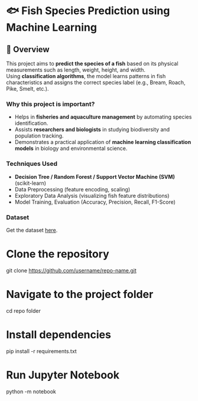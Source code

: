 # 🐟 Fish Species Prediction using Machine Learning

## 📌 Overview
This project aims to **predict the species of a fish** based on its physical measurements such as length, weight, height, and width.  
Using **classification algorithms**, the model learns patterns in fish characteristics and assigns the correct species label (e.g., Bream, Roach, Pike, Smelt, etc.).  

### Why this project is important?
- Helps in **fisheries and aquaculture management** by automating species identification.  
- Assists **researchers and biologists** in studying biodiversity and population tracking.  
- Demonstrates a practical application of **machine learning classification models** in biology and environmental science.  

### Techniques Used
- **Decision Tree / Random Forest / Support Vector Machine (SVM)** (scikit-learn)  
- Data Preprocessing (feature encoding, scaling)  
- Exploratory Data Analysis (visualizing fish feature distributions)  
- Model Training, Evaluation (Accuracy, Precision, Recall, F1-Score)  

### Dataset
Get the dataset [here](https://www.kaggle.com/datasets/aryansingh2001/fish-csv).

# Clone the repository
git clone https://github.com/username/repo-name.git

# Navigate to the project folder
cd repo folder

# Install dependencies
pip install -r requirements.txt

# Run Jupyter Notebook
python -m notebook